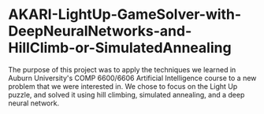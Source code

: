 # AKARI-LightUp-GameSolver-with-DeepNeuralNetworks-and-HillClimb-or-SimulatedAnnealing
The purpose of this project was to apply the techniques we learned in Auburn University's COMP 6600/6606 Artificial Intelligence course to a new problem that we were interested in.  We chose to focus on the Light Up puzzle, and solved it using hill climbing, simulated annealing, and a deep neural network.

